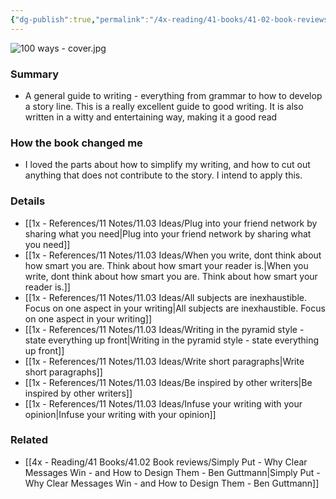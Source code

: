 ```yaml
---
{"dg-publish":true,"permalink":"/4x-reading/41-books/41-02-book-reviews/100-ways-to-improve-your-writing-proven-professional-techniques-for-writing-with-style-and-power-gary-provost/","title":"100 Ways to Improve Your Writing - Proven Professional Techniques for Writing With Style and PowerGary Provost","created":"2024-09-19T20:36:29.073+03:00","updated":"2024-09-29T10:05:01.888+03:00"}
---
```


![100 ways - cover.jpg](/img/user/4x%20-%20Reading/41%20Books/41.03%20Cover%20images/100%20ways%20-%20cover.jpg)
### Summary
- A general guide to writing - everything from grammar to how to develop a story line. This is a really excellent guide to good writing. It is also written in a witty and entertaining way, making it a good read

### How the book changed me
- I loved the parts about how to simplify my writing, and how to cut out anything that does not contribute to the story. I intend to apply this.

### Details
- [[1x - References/11 Notes/11.03 Ideas/Plug into your friend network by sharing what you need\|Plug into your friend network by sharing what you need]]
- [[1x - References/11 Notes/11.03 Ideas/When you write, dont think about how smart you are. Think about how smart your reader is.\|When you write, dont think about how smart you are. Think about how smart your reader is.]]
- [[1x - References/11 Notes/11.03 Ideas/All subjects are inexhaustible. Focus on one aspect in your writing\|All subjects are inexhaustible. Focus on one aspect in your writing]]
- [[1x - References/11 Notes/11.03 Ideas/Writing in the pyramid style - state everything up front\|Writing in the pyramid style - state everything up front]]
- [[1x - References/11 Notes/11.03 Ideas/Write short paragraphs\|Write short paragraphs]]
- [[1x - References/11 Notes/11.03 Ideas/Be inspired by other writers\|Be inspired by other writers]]
- [[1x - References/11 Notes/11.03 Ideas/Infuse your writing with your opinion\|Infuse your writing with your opinion]]

### Related
- [[4x - Reading/41 Books/41.02 Book reviews/Simply Put - Why Clear Messages Win - and How to Design Them - Ben Guttmann\|Simply Put - Why Clear Messages Win - and How to Design Them - Ben Guttmann]]

